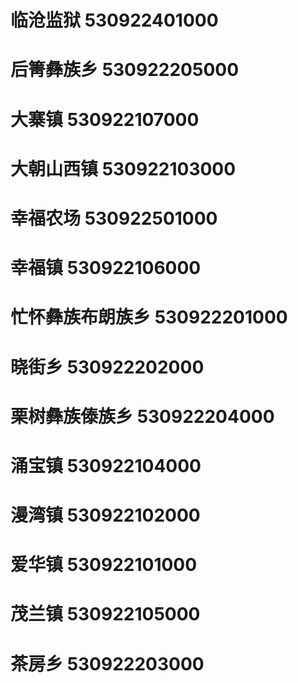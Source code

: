 # 临沧监狱 530922401000
# 后箐彝族乡 530922205000
# 大寨镇 530922107000
# 大朝山西镇 530922103000
# 幸福农场 530922501000
# 幸福镇 530922106000
# 忙怀彝族布朗族乡 530922201000
# 晓街乡 530922202000
# 栗树彝族傣族乡 530922204000
# 涌宝镇 530922104000
# 漫湾镇 530922102000
# 爱华镇 530922101000
# 茂兰镇 530922105000
# 茶房乡 530922203000
